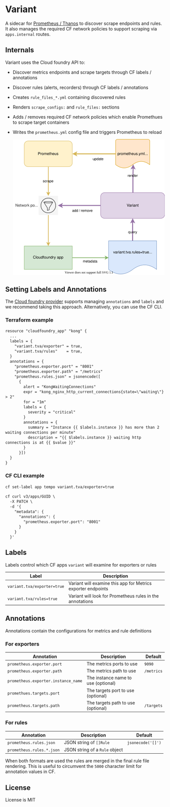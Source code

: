 # Variant

A sidecar for [Prometheus / Thanos](https://github.com/philips-labs/terraform-cloudfoundry-thanos) to discover scrape endpoints and rules.
It also manages the required CF network policies to support scraping via `apps.internal` routes.

## Internals
Variant uses the Cloud foundry API to:
- Discover metrics endpoints and scrape targets through CF labels / annotations
- Discover rules (alerts, recorders) through CF labels / annotations
- Creates `rule_files_*.yml` containing discovered rules
- Renders `scrape_configs:` and `rule_files:` sections
- Adds / removes required CF network policies which enable Promethues to scrape target containers
- Writes the `prometheus.yml` config file and triggers Prometheus to reload

  ![variant](resources/variant.svg)

## Setting Labels and Annotations

The [Cloud foundry provider](https://registry.terraform.io/providers/philips-labs/cloudfoundry/latest/docs/resources/app#labels) supports managing
`annotations` and `labels` and we recommend taking this approach. Alternatively, you can use the CF CLI.

### Terraform example

```hcl
resource "cloudfoundry_app" "kong" {
  ...
  labels = {
    "variant.tva/exporter" = true,
    "variant.tva/rules"    = true,
  }
  annotations = {
    "prometheus.exporter.port" = "8001"
    "prometheus.exporter.path" = "/metrics"
    "prometheus.rules.json" = jsonencode([
      {
        alert = "KongWaitingConnections"
        expr = "kong_nginx_http_current_connections{state=\"waiting\"} > 2"
        for = "1m"
        labels = {
          severity = "critical"
        }
        annotations = {
          summary = "Instance {{ $labels.instance }} has more than 2 waiting connections per minute"
          description = "{{ $labels.instance }} waiting http connections is at {{ $value }}"
        }
      }])
  }
}
```

### CF CLI example

```shell
cf set-label app tempo variant.tva/exporter=true
```

```shell
cf curl v3/apps/GUID \
  -X PATCH \
  -d '{
    "metadata": {
      "annotations": {
        "prometheus.exporter.port": "8001"
      }
    }
  }'
```

## Labels

Labels control which CF apps `variant` will examine for exporters or rules

| Label | Description |
|-------|-------------|
| `variant.tva/exporter=true` | Variant will examine this app for Metrics exporter endpoints |
| `variant.tva/rules=true` | Variant will look for Prometheus rules in the annotations |

## Annotations

Annotations contain the configurations for metrics and rule definitions

### For exporters

| Annotation | Description | Default       |
|------------|-------------|---------------|
| `prometheus.exporter.port` | The metrics ports to use | `9090` |
| `prometheus.exporter.path` | The metrics path to use | `/metrics` |
| `prometheus.exporter.instance_name` | The instance name to use (optional) | |
| `promethues.targets.port` | The targets port to use (optional) | |
| `prometheus.targets.path` | The targets path to use (optional) | `/targets` |

### For rules

| Annotation | Description | Default       |
|------------|-------------|---------------|
| `prometheus.rules.json` | JSON string of `[]Rule` | `jsonecode('[]')`
| `prometheus.rules.*.json` | JSON string of a `Rule` object |  |

When both formats are used the rules are merged in the final rule file rendering. This
is useful to circumvent the `5000` character limit for annotation values in CF.

## License

License is MIT
